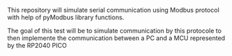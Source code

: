 This repository will simulate serial communication using Modbus protocol with help of pyModbus library functions.

The goal of this test will be to simulate communication by this protocole to then implemente the communication between a PC and a MCU represented by the RP2040 PICO
